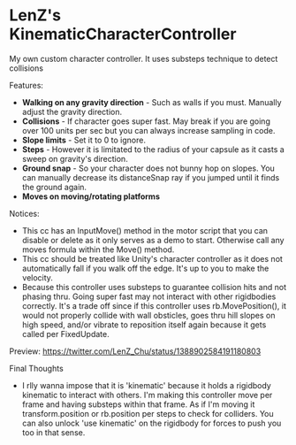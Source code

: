 # LenZ's KinematicCharacterController
My own custom character controller. It uses substeps technique to detect collisions

Features:

- **Walking on any gravity direction** - Such as walls if you must. Manually adjust the gravity direction.
- **Collisions** - If character goes super fast. May break if you are going over 100 units per sec but you can always increase sampling in code.
- **Slope limits** - Set it to 0 to ignore.
- **Steps** - However it is limitated to the radius of your capsule as it casts a sweep on gravity's direction.
- **Ground snap** - So your character does not bunny hop on slopes. You can manually decrease its distanceSnap ray if you jumped until it finds the ground again.
- **Moves on moving/rotating platforms**

Notices:

- This cc has an InputMove() method in the motor script that you can disable or delete as it only serves as a demo to start. Otherwise call any moves formula within the Move() method.
- This cc should be treated like Unity's character controller as it does not automatically fall if you walk off the edge. It's up to you to make the velocity. 
- Because this controller uses substeps to guarantee collision hits and not phasing thru. Going super fast may not interact with other rigidbodies correctly. It's a trade off since if this controller uses rb.MovePosition(), it would not properly collide with wall obsticles, goes thru hill slopes on high speed, and/or vibrate to reposition itself again because it gets called per FixedUpdate.

Preview:
https://twitter.com/LenZ_Chu/status/1388902584191180803


Final Thoughts
- I rlly wanna impose that it is 'kinematic' because it holds a rigidbody kinematic to interact with others. I'm making this controller move per frame and having substeps within that frame. As if I'm moving it transform.position or rb.position per steps to check for colliders. You can also unlock 'use kinematic' on the rigidbody for forces to push you too in that sense.
